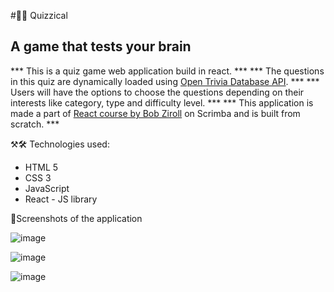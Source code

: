#🧠🥶 Quizzical
## A game that tests your brain

*** This is a quiz game web application build in react. ***
*** The questions in this quiz are dynamically loaded using [Open Trivia Database API](https://opentdb.com/api_config.php). ***
*** Users will have the options to choose the questions depending on their interests like category, type and difficulty level. ***
*** This application is made a part of [React course by Bob Ziroll](https://scrimba.com/learn/learnreact) on Scrimba and is built from scratch. ***


⚒🛠️ Technologies used:
* HTML 5
* CSS 3
* JavaScript
* React - JS library

📸Screenshots of the application

![image](https://github.com/Shanmukh459/Quizzical/assets/52078988/360ba86d-19af-44d2-b185-5ad4d43726bd)

![image](https://github.com/Shanmukh459/Quizzical/assets/52078988/b6c3a72f-2588-4a14-91b2-4a4c15fe2642)

![image](https://github.com/Shanmukh459/Quizzical/assets/52078988/ad209bf1-f240-402c-acdd-47857a144fe3)



